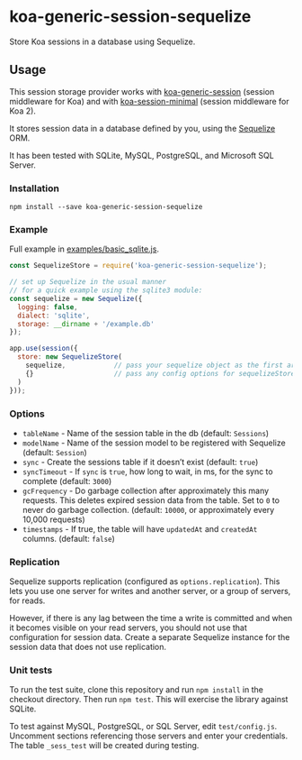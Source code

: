 # koa-generic-session-sequelize

Store Koa sessions in a database using Sequelize.

## Usage

This session storage provider works with [koa-generic-session](https://github.com/koajs/generic-session) (session middleware for Koa) and with [koa-session-minimal](https://github.com/longztian/koa-session-minimal) (session middleware for Koa 2).

It stores session data in a database defined by you, using the [Sequelize](http://docs.sequelizejs.com/) ORM.

It has been tested with SQLite, MySQL, PostgreSQL, and Microsoft SQL Server.

### Installation

`npm install --save koa-generic-session-sequelize`

### Example

Full example in [examples/basic_sqlite.js](examples/basic_sqlite.js).

```js
const SequelizeStore = require('koa-generic-session-sequelize');

// set up Sequelize in the usual manner
// for a quick example using the sqlite3 module:
const sequelize = new Sequelize({
  logging: false,
  dialect: 'sqlite',
  storage: __dirname + '/example.db'
});

app.use(session({
  store: new SequelizeStore(
    sequelize,            // pass your sequelize object as the first arg
    {}                    // pass any config options for sequelizeStore as the second arg (see below)
  )
}));
```

### Options

 - `tableName` - Name of the session table in the db (default: `Sessions`)
 - `modelName` - Name of the session model to be registered with Sequelize (default: `Session`)
 - `sync` - Create the sessions table if it doesn’t exist (default: `true`)
 - `syncTimeout` - If `sync` is `true`, how long to wait, in ms, for the sync to complete (default: `3000`)
 - `gcFrequency` - Do garbage collection after approximately this many requests. This deletes expired session data from the table. Set to `0` to never do garbage collection. (default: `10000`, or approximately every 10,000 requests)
 - `timestamps` - If true, the table will have `updatedAt` and `createdAt` columns. (default: `false`)

### Replication

Sequelize supports replication (configured as `options.replication`). This lets you use one server for writes and another server, or a group of servers, for reads.

However, if there is any lag between the time a write is committed and when it becomes visible on your read servers, you should not use that configuration for session data. Create a separate Sequelize instance for the session data that does not use replication.

### Unit tests

To run the test suite, clone this repository and run `npm install` in the checkout directory. Then run `npm test`. This will exercise the library against SQLite.

To test against MySQL, PostgreSQL, or SQL Server, edit `test/config.js`. Uncomment sections referencing those servers and enter your credentials. The table `_sess_test` will be created during testing.
